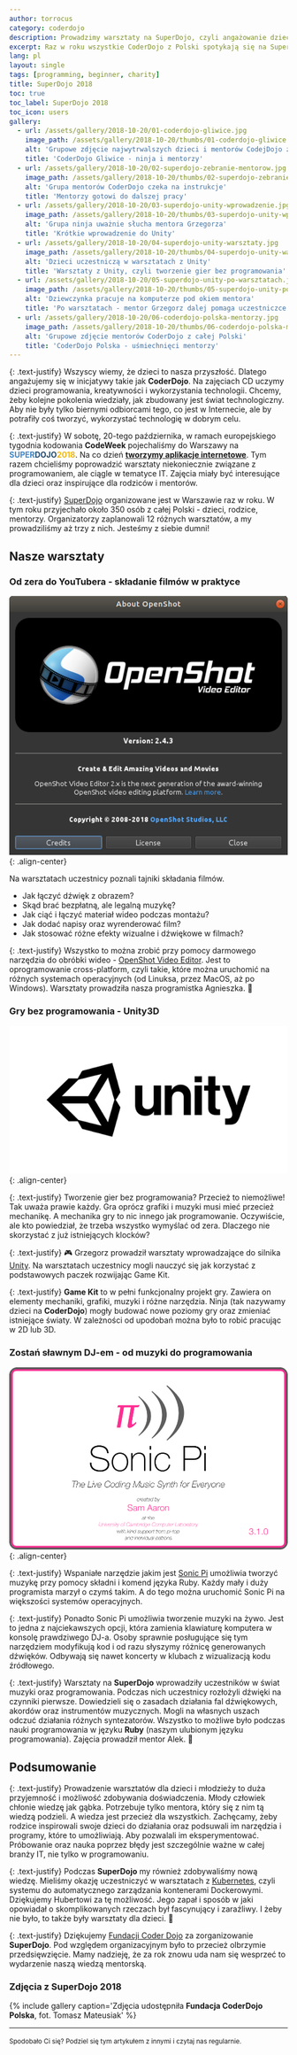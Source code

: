 ```yaml
---
author: torrocus
category: coderdojo
description: Prowadzimy warsztaty na SuperDojo, czyli angażowanie dzieci i młodzież w programowanie i technologie internetowe.
excerpt: Raz w roku wszystkie CoderDojo z Polski spotykają się na SuperDojo. Nas również nie mogło tam zabraknąć. Krótki post o naszych warsztatach dla dzieci.
lang: pl
layout: single
tags: [programming, beginner, charity]
title: SuperDojo 2018
toc: true
toc_label: SuperDojo 2018
toc_icon: users
gallery:
  - url: /assets/gallery/2018-10-20/01-coderdojo-gliwice.jpg
    image_path: /assets/gallery/2018-10-20/thumbs/01-coderdojo-gliwice.jpg
    alt: 'Grupowe zdjęcie najwytrwalszych dzieci i mentorów CodejDojo z Gliwic'
    title: 'CoderDojo Gliwice - ninja i mentorzy'
  - url: /assets/gallery/2018-10-20/02-superdojo-zebranie-mentorow.jpg
    image_path: /assets/gallery/2018-10-20/thumbs/02-superdojo-zebranie-mentorow.jpg
    alt: 'Grupa mentorów CoderDojo czeka na instrukcje'
    title: 'Mentorzy gotowi do dalszej pracy'
  - url: /assets/gallery/2018-10-20/03-superdojo-unity-wprowadzenie.jpg
    image_path: /assets/gallery/2018-10-20/thumbs/03-superdojo-unity-wprowadzenie.jpg
    alt: 'Grupa ninja uważnie słucha mentora Grzegorza'
    title: 'Krótkie wprowadzenie do Unity'
  - url: /assets/gallery/2018-10-20/04-superdojo-unity-warsztaty.jpg
    image_path: /assets/gallery/2018-10-20/thumbs/04-superdojo-unity-warsztaty.jpg
    alt: 'Dzieci uczestniczą w warsztatach z Unity'
    title: 'Warsztaty z Unity, czyli tworzenie gier bez programowania'
  - url: /assets/gallery/2018-10-20/05-superdojo-unity-po-warsztatach.jpg
    image_path: /assets/gallery/2018-10-20/thumbs/05-superdojo-unity-po-warsztatach.jpg
    alt: 'Dziewczynka pracuje na komputerze pod okiem mentora'
    title: 'Po warsztatach - mentor Grzegorz dalej pomaga uczestniczce SuperDojo'
  - url: /assets/gallery/2018-10-20/06-coderdojo-polska-mentorzy.jpg
    image_path: /assets/gallery/2018-10-20/thumbs/06-coderdojo-polska-mentorzy.jpg
    alt: 'Grupowe zdjęcie mentorów CoderDojo z całej Polski'
    title: 'CoderDojo Polska - uśmiechnięci mentorzy'
---
```


{: .text-justify}
Wszyscy wiemy, że dzieci to nasza przyszłość.
Dlatego angażujemy się w inicjatywy takie jak **CoderDojo**.
Na zajęciach CD uczymy dzieci programowania, kreatywności i wykorzystania technologii.
Chcemy, żeby kolejne pokolenia wiedziały, jak zbudowany jest świat technologiczny.
Aby nie były tylko biernymi odbiorcami tego, co jest w Internecie, ale by potrafiły coś tworzyć, wykorzystać technologię w dobrym celu.

{: .text-justify}
W sobotę, 20-tego października, w ramach europejskiego tygodnia kodowania **CodeWeek** pojechaliśmy do Warszawy na
<span style='font-weight: bold; text-transform: uppercase;'><span style='color: #4084c5;'>Super</span><span style='color: #224769;'>Dojo</span><span style='color: #f1b611;'>2018</span></span>.
Na co dzień <a href='https://fractalsoft.org/pl' target='_blank' title='Aplikacje internetowe w Ruby on Rails'>**tworzymy aplikacje internetowe**</a>.
Tym razem chcieliśmy poprowadzić warsztaty niekoniecznie związane z programowaniem, ale ciągle w tematyce IT.
Zajęcia miały być interesujące dla dzieci oraz inspirujące dla rodziców i mentorów.

{: .text-justify}
<a href='https://super.coderdojo.org.pl/' rel='nofollow noopener noreferrer' target='_blank' title='Wszystkie CoderDojo w jednym miejscu'>SuperDojo</a> organizowane jest w Warszawie raz w roku.
W tym roku przyjechało około 350 osób z całej Polski - dzieci, rodzice, mentorzy. Organizatorzy zaplanowali 12 różnych warsztatów, a my prowadziliśmy aż trzy z nich.
Jesteśmy z siebie dumni!


## Nasze warsztaty


### **Od zera do YouTubera** - składanie filmów w praktyce

![Okno About w OpenShot](/assets/images/openshot/window-of-about.png){: .align-center}

Na warsztatach uczestnicy poznali tajniki składania filmów.
+ Jak łączyć dźwięk z obrazem?
+ Skąd brać bezpłatną, ale legalną muzykę?
+ Jak ciąć i łączyć materiał wideo podczas montażu?
+ Jak dodać napisy oraz wyrenderować film?
+ Jak stosować różne efekty wizualne i dźwiękowe w filmach?

{: .text-justify}
Wszystko to można zrobić przy pomocy darmowego narzędzia do obróbki wideo - <a href='https://www.openshot.org/' rel='nofollow noopener noreferrer' target='_blank'>OpenShot Video Editor</a>.
Jest to oprogramowanie cross-platform, czyli takie, które można uruchomić na różnych systemach operacyjnych (od Linuksa, przez MacOS, aż po Windows).
Warsztaty prowadziła nasza programistka Agnieszka. :movie_camera:


### **Gry bez programowania** - Unity3D

![Splashscreen z Unity](/assets/images/unity/logo-black.png){: .align-center}

{: .text-justify}
Tworzenie gier bez programowania?
Przecież to niemożliwe!
Tak uważa prawie każdy.
Gra oprócz grafiki i muzyki musi mieć przecież mechanikę.
A mechanika gry to nic innego jak programowanie.
Oczywiście, ale kto powiedział, że trzeba wszystko wymyślać od zera.
Dlaczego nie skorzystać z już istniejących klocków?

{: .text-justify}
:video_game: Grzegorz prowadził warsztaty wprowadzające do silnika <a href='https://unity3d.com/' rel='nofollow noopener noreferrer' target='_blank'>Unity</a>.
Na warsztatach uczestnicy mogli nauczyć się jak korzystać z podstawowych paczek rozwijając Game Kit.

{: .text-justify}
__Game Kit__ to w pełni funkcjonalny projekt gry.
Zawiera on elementy mechaniki, grafiki, muzyki i różne narzędzia.
Ninja (tak nazywamy dzieci na __CoderDojo__) mogły budować nowe poziomy gry oraz zmieniać istniejące światy.
W zależności od upodobań można było to robić pracując w 2D lub 3D.


### **Zostań sławnym DJ-em** - od muzyki do programowania

![Splashscreen z Sonic Pi](/assets/images/sonic-pi/splashscreen.png){: .align-center}

{: .text-justify}
Wspaniałe narzędzie jakim jest <a href='https://sonic-pi.net/' rel='nofollow noopener noreferrer' target='_blank'>Sonic Pi</a> umożliwia tworzyć muzykę przy pomocy składni i komend języka Ruby.
Każdy mały i duży programista marzył o czymś takim.
A do tego można uruchomić Sonic Pi na większości systemów operacyjnych.

{: .text-justify}
Ponadto Sonic Pi umożliwia tworzenie muzyki na żywo.
Jest to jedna z najciekawszych opcji, która zamienia klawiaturę komputera w konsolę prawdziwego DJ-a.
Osoby sprawnie posługujące się tym narzędziem modyfikują kod i od razu słyszymy różnicę generowanych dźwięków.
Odbywają się nawet koncerty w klubach z wizualizacją kodu źródłowego.

{: .text-justify}
Warsztaty na __SuperDojo__ wprowadziły uczestników w świat muzyki oraz programowania.
Podczas nich uczestnicy rozłożyli dźwięki na czynniki pierwsze.
Dowiedzieli się o zasadach działania fal dźwiękowych, akordów oraz instrumentów muzycznych.
Mogli na własnych uszach odczuć działania różnych syntezatorów.
Wszystko to możliwe było podczas nauki programowania w języku **Ruby** (naszym ulubionym języku programowania).
Zajęcia prowadził mentor Alek. :musical_note:


## Podsumowanie

{: .text-justify}
Prowadzenie warsztatów dla dzieci i młodzieży to duża przyjemność i możliwość zdobywania doświadczenia.
Młody człowiek chłonie wiedzę jak gąbka.
Potrzebuje tylko mentora, który się z nim tą wiedzą podzieli.
A wiedza jest przecież dla wszystkich.
Zachęcamy, żeby rodzice inspirowali swoje dzieci do działania oraz podsuwali im narzędzia i programy, które to umożliwiają.
Aby pozwalali im eksperymentować.
Próbowanie oraz nauka poprzez błędy jest szczególnie ważne w całej branży IT, nie tylko w programowaniu.

{: .text-justify}
Podczas __SuperDojo__ my również zdobywaliśmy nową wiedzę.
Mieliśmy okazję uczestniczyć w warsztatach z <a href='https://kubernetes.io/' rel='nofollow noopener noreferrer' target='_blank'>Kubernetes</a>, czyli systemu do automatycznego zarządzania kontenerami Dockerowymi.
Dziękujemy Hubertowi za tę możliwość.
Jego zapał i sposób w jaki opowiadał o skomplikowanych rzeczach był fascynujący i zaraźliwy.
I żeby nie było, to także były warsztaty dla dzieci. :carousel_horse:

{: .text-justify}
Dziękujemy <a href='https://coderdojo.org.pl/' rel='nofollow noopener noreferrer' target='_blank'>Fundacji Coder Dojo</a> za zorganizowanie __SuperDojo__.
Pod względem organizacyjnym było to przecież olbrzymie przedsięwzięcie.
Mamy nadzieję, że za rok znowu uda nam się wesprzeć to wydarzenie naszą wiedzą mentorską.

### Zdjęcia z SuperDojo 2018
{% include gallery caption='Zdjęcia udostępniła **Fundacja CoderDojo Polska**, fot. Tomasz Mateusiak' %}

<hr>
<small>Spodobało Ci się? Podziel się tym artykułem z innymi i czytaj nas regularnie.</small>
